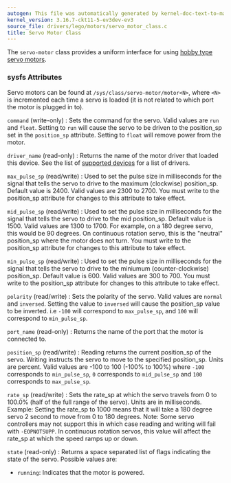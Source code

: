 ```yaml
---
autogen: This file was automatically generated by kernel-doc-text-to-markdown.py
kernel_version: 3.16.7-ckt11-5-ev3dev-ev3
source_file: drivers/lego/motors/servo_motor_class.c
title: Servo Motor Class
---
```


The `servo-motor` class provides a uniform interface for using [hobby type
servo motors](https://en.wikipedia.org/wiki/Servo_%28radio_control%29).

### sysfs Attributes

Servo motors can be found at `/sys/class/servo-motor/motor<N>`, where `<N>`
is incremented each time a servo is loaded (it is not related to which port
the motor is plugged in to).

`command` (write-only)
: Sets the command for the servo. Valid values are `run` and `float`. Setting
to `run` will cause the servo to be driven to the position_sp set in the
`position_sp` attribute. Setting to `float` will remove power from the motor.

`driver_name` (read-only)
: Returns the name of the motor driver that loaded this device. See the list
of [supported devices] for a list of drivers.

`max_pulse_sp` (read/write)
: Used to set the pulse size in milliseconds for the signal that tells the
servo to drive to the maximum (clockwise) position_sp. Default value is 2400.
Valid values are 2300 to 2700. You must write to the position_sp attribute for
changes to this attribute to take effect.

`mid_pulse_sp` (read/write)
: Used to set the pulse size in milliseconds for the signal that tells the
servo to drive to the mid position_sp. Default value is 1500. Valid
values are 1300 to 1700. For example, on a 180 degree servo, this would be
90 degrees. On continuous rotation servo, this is the "neutral" position_sp
where the motor does not turn. You must write to the position_sp attribute for
changes to this attribute to take effect.

`min_pulse_sp` (read/write)
: Used to set the pulse size in milliseconds for the signal that tells the
servo to drive to the miniumum (counter-clockwise) position_sp. Default value
is 600. Valid values are 300 to 700. You must write to the position_sp
attribute for changes to this attribute to take effect.

`polarity` (read/write)
: Sets the polarity of the servo. Valid values are `normal` and `inversed`.
Setting the value to `inversed` will cause the position_sp value to be
inverted. i.e `-100` will correspond to `max_pulse_sp`, and `100` will
correspond to `min_pulse_sp`.

`port_name` (read-only)
: Returns the name of the port that the motor is connected to.

`position_sp` (read/write)
: Reading returns the current position_sp of the servo. Writing instructs the
servo to move to the specified position_sp. Units are percent. Valid values
are -100 to 100 (-100% to 100%) where `-100` corresponds to `min_pulse_sp`,
`0` corresponds to `mid_pulse_sp` and `100` corresponds to `max_pulse_sp`.

`rate_sp` (read/write)
: Sets the rate_sp at which the servo travels from 0 to 100.0% (half of the full
range of the servo). Units are in milliseconds. Example: Setting the rate_sp
to 1000 means that it will take a 180 degree servo 2 second to move from 0
to 180 degrees. Note: Some servo controllers may not support this in which
case reading and writing will fail with `-EOPNOTSUPP`. In continuous rotation
servos, this value will affect the rate_sp at which the speed ramps up or down.

`state` (read-only)
: Returns a space separated list of flags indicating the state of the servo.
Possible values are:
* `running`: Indicates that the motor is powered.

[supported devices]: /docs/motors/#supported-devices

